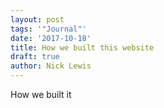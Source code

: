 ```yaml
---
layout: post
tags: '"Journal"'
date: '2017-10-18'
title: How we built this website
draft: true
author: Nick Lewis
---
```

How we built it
